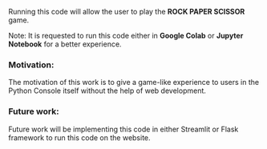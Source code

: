Running this code will allow the user to play the **ROCK PAPER SCISSOR** game. 

Note: It is requested to run this code either in **Google Colab** or **Jupyter Notebook** for a better experience.

### Motivation:
The motivation of this work is to give a game-like experience to users in the Python Console itself without the help of web development.

### Future work:
Future work will be implementing this code in either Streamlit  or Flask framework to run this code on the website. 
